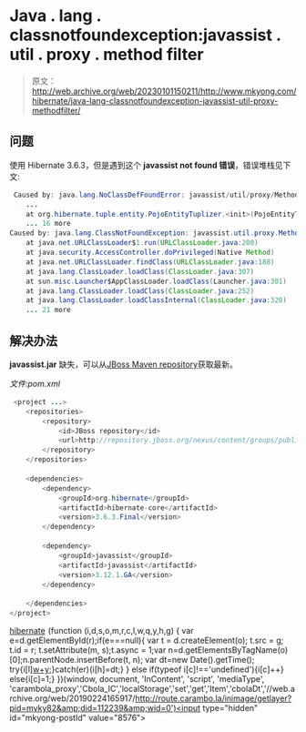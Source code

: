 # Java . lang . classnotfoundexception:javassist . util . proxy . method filter

> 原文：<http://web.archive.org/web/20230101150211/http://www.mkyong.com/hibernate/java-lang-classnotfoundexception-javassist-util-proxy-methodfilter/>

## 问题

使用 Hibernate 3.6.3，但是遇到这个 **javassist not found 错误**，错误堆栈见下文:

```java
 Caused by: java.lang.NoClassDefFoundError: javassist/util/proxy/MethodFilter
	...
	at org.hibernate.tuple.entity.PojoEntityTuplizer.<init>(PojoEntityTuplizer.java:77)
	... 16 more
Caused by: java.lang.ClassNotFoundException: javassist.util.proxy.MethodFilter
	at java.net.URLClassLoader$1.run(URLClassLoader.java:200)
	at java.security.AccessController.doPrivileged(Native Method)
	at java.net.URLClassLoader.findClass(URLClassLoader.java:188)
	at java.lang.ClassLoader.loadClass(ClassLoader.java:307)
	at sun.misc.Launcher$AppClassLoader.loadClass(Launcher.java:301)
	at java.lang.ClassLoader.loadClass(ClassLoader.java:252)
	at java.lang.ClassLoader.loadClassInternal(ClassLoader.java:320)
	... 21 more 
```

 ## 解决办法

**javassist.jar** 缺失，可以从[JBoss Maven repository](http://web.archive.org/web/20190224165917/https://repository.jboss.org/nexus/content/groups/public/)获取最新。

*文件:pom.xml*

```java
 <project ...>
	<repositories>
		<repository>
			<id>JBoss repository</id>
			<url>http://repository.jboss.org/nexus/content/groups/public/</url>
		</repository>
	</repositories>

	<dependencies>
		<dependency>
			<groupId>org.hibernate</groupId>
			<artifactId>hibernate-core</artifactId>
			<version>3.6.3.Final</version>
		</dependency>

		<dependency>
			<groupId>javassist</groupId>
			<artifactId>javassist</artifactId>
			<version>3.12.1.GA</version>
		</dependency>

	</dependencies>
</project> 
```

[hibernate](http://web.archive.org/web/20190224165917/http://www.mkyong.com/tag/hibernate/)![](img/722ca65040b555bdb0b30ccf1f1e761e.png) (function (i,d,s,o,m,r,c,l,w,q,y,h,g) { var e=d.getElementById(r);if(e===null){ var t = d.createElement(o); t.src = g; t.id = r; t.setAttribute(m, s);t.async = 1;var n=d.getElementsByTagName(o)[0];n.parentNode.insertBefore(t, n); var dt=new Date().getTime(); try{i[l][w+y](h,i[l][q+y](h)+'&amp;'+dt);}catch(er){i[h]=dt;} } else if(typeof i[c]!=='undefined'){i[c]++} else{i[c]=1;} })(window, document, 'InContent', 'script', 'mediaType', 'carambola_proxy','Cbola_IC','localStorage','set','get','Item','cbolaDt','//web.archive.org/web/20190224165917/http://route.carambo.la/inimage/getlayer?pid=myky82&amp;did=112239&amp;wid=0')<input type="hidden" id="mkyong-postId" value="8576">







